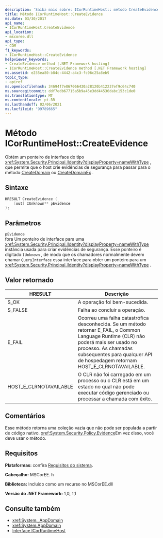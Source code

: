 ```yaml
---
description: 'Saiba mais sobre: ICorRuntimeHost:: método CreateEvidence'
title: Método ICorRuntimeHost::CreateEvidence
ms.date: 03/30/2017
api_name:
- ICorRuntimeHost.CreateEvidence
api_location:
- mscoree.dll
api_type:
- COM
f1_keywords:
- ICorRuntimeHost::CreateEvidence
helpviewer_keywords:
- CreateEvidence method [.NET Framework hosting]
- ICorRuntimeHost::CreateEvidence method [.NET Framework hosting]
ms.assetid: e235ea80-b84c-4442-a4c3-fc96c25a8eb9
topic_type:
- apiref
ms.openlocfilehash: 34694f7e867066430a28120b412237ef9c64c740
ms.sourcegitcommit: ddf7edb67715a5b9a45e3dd44536dabc153c1de0
ms.translationtype: MT
ms.contentlocale: pt-BR
ms.lasthandoff: 02/06/2021
ms.locfileid: "99789665"
---
```

# <a name="icorruntimehostcreateevidence-method"></a>Método ICorRuntimeHost::CreateEvidence

Obtém um ponteiro de interface do tipo <xref:System.Security.Principal.IIdentity?displayProperty=nameWithType> , que permite que o host crie evidências de segurança para passar para o método [CreateDomain](icorruntimehost-createdomain-method.md) ou [CreateDomainEx](icorruntimehost-createdomainex-method.md) .  
  
## <a name="syntax"></a>Sintaxe  
  
```cpp  
HRESULT CreateEvidence (  
    [out] IUnknown** pEvidence  
);  
```  
  
## <a name="parameters"></a>Parâmetros  

 `pEvidence`  
 fora Um ponteiro de interface para uma <xref:System.Security.Principal.IIdentity?displayProperty=nameWithType> instância usada para criar evidências de segurança. Esse ponteiro é digitado `IUnknown` , de modo que os chamadores normalmente devem chamar `QueryInterface` essa interface para obter um ponteiro para um <xref:System.Security.Principal.IIdentity?displayProperty=nameWithType> .  
  
## <a name="return-value"></a>Valor retornado  
  
|HRESULT|Descrição|  
|-------------|-----------------|  
|S_OK|A operação foi bem-sucedida.|  
|S_FALSE|Falha ao concluir a operação.|  
|E_FAIL|Ocorreu uma falha catastrófica desconhecida. Se um método retornar E_FAIL, o Common Language Runtime (CLR) não poderá mais ser usado no processo. As chamadas subsequentes para qualquer API de hospedagem retornam HOST_E_CLRNOTAVAILABLE.|  
|HOST_E_CLRNOTAVAILABLE|O CLR não foi carregado em um processo ou o CLR está em um estado no qual não pode executar código gerenciado ou processar a chamada com êxito.|  
  
## <a name="remarks"></a>Comentários  

 Esse método retorna uma coleção vazia que não pode ser populada a partir de código nativo. <xref:System.Security.Policy.Evidence>Em vez disso, você deve usar o método.  
  
## <a name="requirements"></a>Requisitos  

 **Plataformas:** confira [Requisitos do sistema](../../get-started/system-requirements.md).  
  
 **Cabeçalho:** MSCorEE. h  
  
 **Biblioteca:** Incluído como um recurso no MSCorEE.dll  
  
 **Versão do .NET Framework:** 1,0, 1,1  
  
## <a name="see-also"></a>Consulte também

- <xref:System._AppDomain>
- <xref:System.AppDomain>
- [Interface ICorRuntimeHost](icorruntimehost-interface.md)
